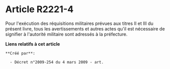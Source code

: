 # Article R2221-4

Pour l'exécution des réquisitions militaires prévues aux titres II et III du présent livre, tous les avertissements et autres
actes qu'il est nécessaire de signifier à l'autorité militaire sont adressés à la préfecture.

**Liens relatifs à cet article**

	**Créé par**:

	  - Décret n°2009-254 du 4 mars 2009 - art.
